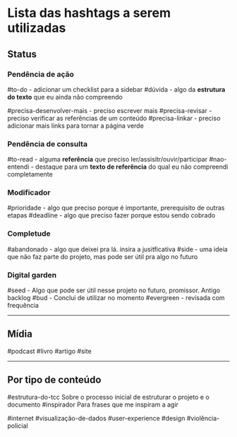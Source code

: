 # Lista das hashtags a serem utilizadas

## Status 
### Pendência de ação
#to-do - adicionar um checklist para a sidebar
#dúvida - algo da **estrutura do texto** que eu ainda não compreendo

#precisa-desenvolver-mais - preciso escrever mais
#precisa-revisar - preciso verificar as referências de um conteúdo
#precisa-linkar - preciso adicionar mais links para tornar a página verde

### Pendência de consulta
#to-read - alguma **referência** que preciso ler/assisitr/ouvir/participar
#nao-entendi - destaque para um **texto de referência** do qual eu não compreendi completamente

### Modificador
#prioridade - algo que preciso porque é importante, prerequisito de outras etapas
#deadline - algo que preciso fazer porque estou sendo cobrado


### Completude
#abandonado - algo que deixei pra lá. insira a jusitficativa
#side - uma ideia que não faz parte do projeto, mas pode ser útil pra algo no futuro

### Digital garden
#seed - Algo que pode ser útil nesse projeto no futuro, promissor. Antigo backlog
#bud - Conclui de utilizar no momento
#evergreen - revisada com frequência

-------
## Mídia
#podcast
#livro
#artigo
#site


-----
## Por tipo de conteúdo
#estrutura-do-tcc Sobre o processo inicial de estruturar o projeto e o documento
#inspirador Para frases que me inspiram a agir

#internet 
#visualização-de-dados
#user-experience 
#design
#violência-policial 